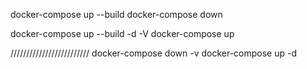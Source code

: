 
docker-compose up --build
docker-compose down




docker-compose up --build -d -V
docker-compose up





/////////////////////////
docker-compose down -v
docker-compose up -d 
